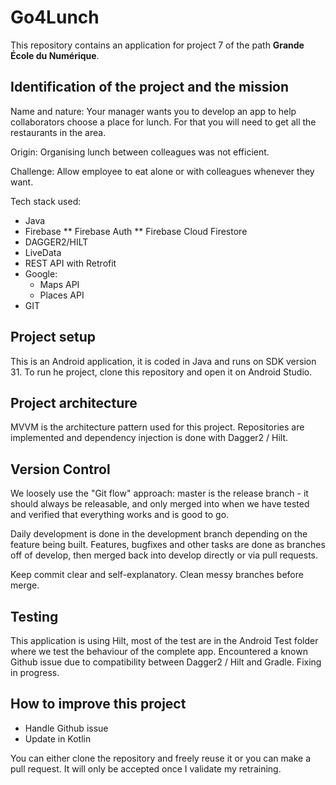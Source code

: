 # Go4Lunch

This repository contains an application for project 7 of the path **Grande École du Numérique**. 

## Identification of the project and the mission

Name and nature: 
Your manager wants you to develop an app to help collaborators choose a place for lunch. For that you will need to get all the restaurants in the area.

Origin: 
Organising lunch between colleagues was not efficient.

Challenge: 
Allow employee to eat alone or with colleagues whenever they want. 

Tech stack used:
* Java
* Firebase
** Firebase Auth
** Firebase Cloud Firestore
* DAGGER2/HILT
* LiveData
* REST API with Retrofit
* Google:
  * Maps API
  * Places API
* GIT

## Project setup

This is an Android application, it is coded in Java and runs on SDK version 31. To run he project, clone this repository and open it on Android Studio. 

## Project architecture

MVVM is the architecture pattern used for this project. Repositories are implemented and dependency injection is done with Dagger2 / Hilt.

## Version Control

We loosely use the "Git flow" approach: master is the release branch - it should always be releasable, and only merged into when we have tested and verified that everything works and is good to go. 

Daily development is done in the development branch depending on the feature being built. Features, bugfixes and other tasks are done as branches off of develop, then merged back into develop directly or via pull requests.

Keep commit clear and self-explanatory. Clean messy branches before merge. 

## Testing

This application is using Hilt, most of the test are in the Android Test folder where we test the behaviour of the complete app. 
Encountered a known Github issue due to compatibility between Dagger2 / Hilt and Gradle. Fixing in progress.  

## How to improve this project

* Handle Github issue
* Update in Kotlin

You can either clone the repository and freely reuse it or you can make a pull request. It will only be accepted once I validate my retraining. 
